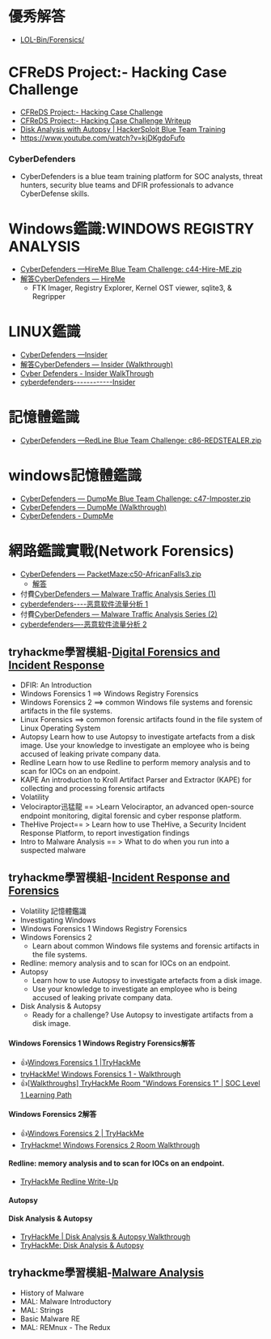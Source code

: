 # 優秀解答
- [LOL-Bin/Forensics/](https://github.com/LunaM00n/LOL-Bin/tree/master/Forensics/Labs)
# CFReDS Project:- Hacking Case Challenge
- [CFReDS Project:- Hacking Case Challenge](https://cfreds-archive.nist.gov/Hacking_Case.html)
- [CFReDS Project:- Hacking Case Challenge Writeup](https://medium.com/@sshekhar01/cfreds-project-hacking-case-challenge-writeup-6a52883eac0b)
- [Disk Analysis with Autopsy | HackerSploit Blue Team Training](https://www.youtube.com/watch?v=o6boK9dG-Lc)
- https://www.youtube.com/watch?v=kjDKgdoFufo
### CyberDefenders
- CyberDefenders is a blue team training platform for SOC analysts, threat hunters, security blue teams and DFIR professionals to advance CyberDefense skills.

# Windows鑑識:WINDOWS REGISTRY ANALYSIS
- [CyberDefenders —HireMe Blue Team Challenge: c44-Hire-ME.zip](https://cyberdefenders.org/blueteam-ctf-challenges/62#nav-questions)
- [解答CyberDefenders — HireMe](https://medium.com/@sshekhar01/cyberdefenders-hireme-bcccd052d905)
  - FTK Imager, Registry Explorer, Kernel OST viewer, sqlite3, & Regripper

# LINUX鑑識
- [CyberDefenders —Insider ](https://cyberdefenders.org/blueteam-ctf-challenges/64#nav-questions)
- [解答CyberDefenders — Insider (Walkthrough)](https://medium.com/@sshekhar01/cyberdefenders-insider-walkthrough-b7c8ea3dc4d0)
- [Cyber Defenders - Insider WalkThrough](https://www.youtube.com/watch?v=8Fcp5gxSSMY)
- [cyberdefenders------------Insider](https://blog.csdn.net/qq_45616570/article/details/130131898)

# 記憶體鑑識
- [CyberDefenders —RedLine Blue Team Challenge: c86-REDSTEALER.zip](https://cyberdefenders.org/blueteam-ctf-challenges/106#nav-questions)

# windows記憶體鑑識
- [CyberDefenders — DumpMe Blue Team Challenge: c47-Imposter.zip](https://cyberdefenders.org/blueteam-ctf-challenges/65#nav-questions)
- [CyberDefenders — DumpMe (Walkthrough)](https://medium.com/@sshekhar01/cyberdefenders-dumpme-walkthrough-1db8c81e3b6f)
- [CyberDefenders - DumpMe](https://www.youtube.com/watch?v=-Hm0ugi8B4w)

# 網路鑑識實戰(Network Forensics)
- [CyberDefenders — PacketMaze:c50-AfricanFalls3.zip](https://cyberdefenders.org/blueteam-ctf-challenges/68#nav-questions)
  - [解答](https://medium.com/@sshekhar01/cyberdefenders-packetmaze-beffc1d05cb)
- 付費[CyberDefenders — Malware Traffic Analysis Series (1)](https://medium.com/@sshekhar01/cyberdefenders-malware-traffic-analysis-series-1-9512f247bd40)
- [cyberdefenders----恶意软件流量分析 1](https://blog.csdn.net/qq_45616570/article/details/129867003?spm=1001.2101.3001.6650.6&utm_medium=distribute.pc_relevant.none-task-blog-2%7Edefault%7EBlogCommendFromBaidu%7ERate-6-129867003-blog-130131898.235%5Ev38%5Epc_relevant_default_base&depth_1-utm_source=distribute.pc_relevant.none-task-blog-2%7Edefault%7EBlogCommendFromBaidu%7ERate-6-129867003-blog-130131898.235%5Ev38%5Epc_relevant_default_base&utm_relevant_index=7)
- 付費[CyberDefenders — Malware Traffic Analysis Series (2)](https://medium.com/@sshekhar01/cyberdefenders-malware-traffic-analysis-series-2-3b42578d3a7c)
- [cyberdefenders—-恶意软件流量分析 2](https://blog.csdn.net/qq_45616570/article/details/129867731?spm=1001.2101.3001.6650.5&utm_medium=distribute.pc_relevant.none-task-blog-2%7Edefault%7EBlogCommendFromBaidu%7ERate-5-129867731-blog-130131898.235%5Ev38%5Epc_relevant_default_base&depth_1-utm_source=distribute.pc_relevant.none-task-blog-2%7Edefault%7EBlogCommendFromBaidu%7ERate-5-129867731-blog-130131898.235%5Ev38%5Epc_relevant_default_base&utm_relevant_index=6)
## tryhackme學習模組-[Digital Forensics and Incident Response](https://tryhackme.com/module/digital-forensics-and-incident-response)
- DFIR: An Introduction
- Windows Forensics 1 ==>  Windows Registry Forensics
- Windows Forensics 2 ==> common Windows file systems and forensic artifacts in the file systems.
- Linux Forensics ==>  common forensic artifacts found in the file system of Linux Operating System
- Autopsy Learn how to use Autopsy to investigate artefacts from a disk image. Use your knowledge to investigate an employee who is being accused of leaking private company data.
- Redline Learn how to use Redline to perform memory analysis and to scan for IOCs on an endpoint.
- KAPE An introduction to Kroll Artifact Parser and Extractor (KAPE) for collecting and processing forensic artifacts
- Volatility
- Velociraptor迅猛龍 == >Learn Velociraptor, an advanced open-source endpoint monitoring, digital forensic and cyber response platform.
- TheHive Project== > Learn how to use TheHive, a Security Incident Response Platform, to report investigation findings
- Intro to Malware Analysis == >  What to do when you run into a suspected malware


## tryhackme學習模組-[Incident Response and Forensics](https://tryhackme.com/module/incident-response-and-forensics)
- Volatility 記憶體鑑識
- Investigating Windows
- Windows Forensics 1 Windows Registry Forensics
- Windows Forensics 2
  - Learn about common Windows file systems and forensic artifacts in the file systems.
- Redline: memory analysis and to scan for IOCs on an endpoint.
- Autopsy
  - Learn how to use Autopsy to investigate artefacts from a disk image.
  - Use your knowledge to investigate an employee who is being accused of leaking private company data.
- Disk Analysis & Autopsy
  - Ready for a challenge? Use Autopsy to investigate artifacts from a disk image.
#### Windows Forensics 1 Windows Registry Forensics解答
- 👍[Windows Forensics 1 |TryHackMe](https://nehrunayak.medium.com/windows-forensics-1-tryhackme-873f732234d6)
- [tryHackMe! Windows Forensics 1 - Walkthrough](https://www.youtube.com/watch?v=IrzJKC-kI68)
- 👍[[Walkthroughs] TryHackMe Room "Windows Forensics 1" | SOC Level 1 Learning Path](https://www.youtube.com/watch?v=uPCAv42WHT4)
#### Windows Forensics 2解答
- 👍[Windows Forensics 2 | TryHackMe](https://nehrunayak.medium.com/windows-forensics-2-tryhackme-2d96345e3831)
- [TryHackme! Windows Forensics 2 Room Walkthrough](https://www.youtube.com/watch?v=Zn6QHB0_4lg)
#### Redline: memory analysis and to scan for IOCs on an endpoint.
- [TryHackMe Redline Write-Up](https://medium.com/@laupeiip/tryhackme-redline-write-up-4120fe2845b4)
#### Autopsy
#### Disk Analysis & Autopsy
- [TryHackMe | Disk Analysis & Autopsy Walkthrough](https://medium.com/@tr1n1ty8/tryhackme-disk-analysis-autopsy-walkthrough-fabfe60beb9b)
- [TryHackMe: Disk Analysis & Autopsy](https://www.youtube.com/watch?v=kjDKgdoFufo)

## tryhackme學習模組-[Malware Analysis](https://tryhackme.com/module/malware-analysis-old)
- History of Malware
- MAL: Malware Introductory
- MAL: Strings
- Basic Malware RE
- MAL: REMnux - The Redux
